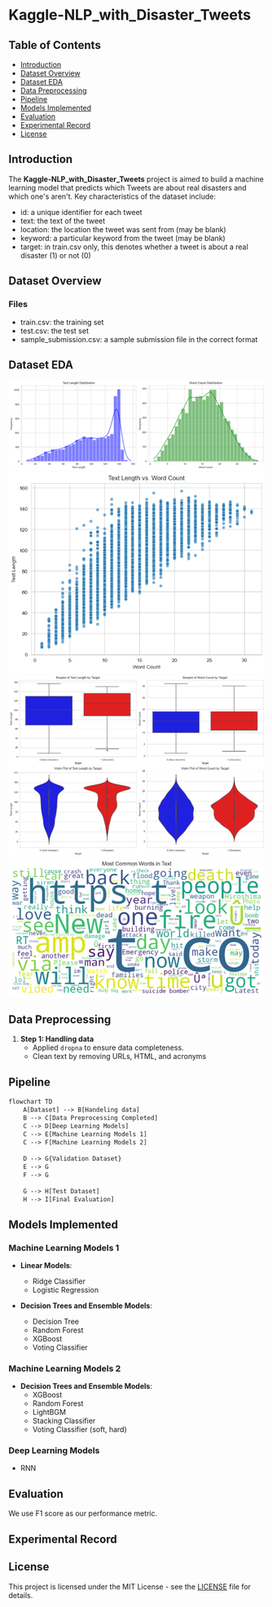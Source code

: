 # Kaggle-NLP_with_Disaster_Tweets


## Table of Contents
- [Introduction](#introduction)
- [Dataset Overview](#dataset-overview)
- [Dataset EDA](#dataset-eda)
- [Data Preprocessing](#data-preprocessing)
- [Pipeline](#pipeline)
- [Models Implemented](#models-implemented)
- [Evaluation](#evaluation)
- [Experimental Record](#experimental-record)
- [License](#license)

## Introduction
The **Kaggle-NLP_with_Disaster_Tweets** project is aimed to build a machine learning model that predicts which Tweets are about real disasters and which one's aren't. 
Key characteristics of the dataset include:  
- id: a unique identifier for each tweet
- text: the text of the tweet
- location: the location the tweet was sent from (may be blank)
- keyword: a particular keyword from the tweet (may be blank)
- target: in train.csv only, this denotes whether a tweet is about a real disaster (1) or not (0)

## Dataset Overview
### Files
- train.csv: the training set
- test.csv: the test set
- sample_submission.csv: a sample submission file in the correct format

## Dataset EDA

<div align="center">
  <img src="https://github.com/andrew76214/Kaggle-NLP_with_Disaster_Tweets/blob/main/img/EDA_hisplot.png" alt="Hisplot"/>
</div>

<div align="center">
  <img src="https://github.com/andrew76214/Kaggle-NLP_with_Disaster_Tweets/blob/main/img/EDA_scatterplot.png" alt="Scatterplot"/>
</div>

<div align="center">
  <img src="https://github.com/andrew76214/Kaggle-NLP_with_Disaster_Tweets/blob/main/img/EDA_boxplot.png" alt="Boxplot"/>
</div>

<div align="center">
  <img src="https://github.com/andrew76214/Kaggle-NLP_with_Disaster_Tweets/blob/main/img/EDA_wordcloud.png" alt="Wordcloud"/>
</div>

## Data Preprocessing  
1. **Step 1: Handling data**  
    - Applied `dropna` to ensure data completeness.
    - Clean text by removing URLs, HTML, and acronyms

## Pipeline

```mermaid
flowchart TD
    A[Dataset] --> B[Handeling data]
    B --> C[Data Preprocessing Completed]
    C --> D[Deep Learning Models]
    C --> E[Machine Learning Models 1]
    C --> F[Machine Learning Models 2]

    D --> G{Validation Dataset}
    E --> G
    F --> G
    
    G --> H[Test Dataset]
    H --> I[Final Evaluation]
```
## Models Implemented  

### Machine Learning Models 1
- **Linear Models**:  
  - Ridge Classifier   
  - Logistic Regression  

- **Decision Trees and Ensemble Models**:  
  - Decision Tree  
  - Random Forest  
  - XGBoost  
  - Voting Classifier

### Machine Learning Models 2

- **Decision Trees and Ensemble Models**:  
  - XGBoost  
  - Random Forest  
  - LightBGM
  - Stacking Classifier  
  - Voting Classifier (soft, hard)

### Deep Learning Models
  - RNN

## Evaluation
We use F1 score as our performance metric.

## Experimental Record

## License
This project is licensed under the MIT License - see the [LICENSE](LICENSE) file for details.
